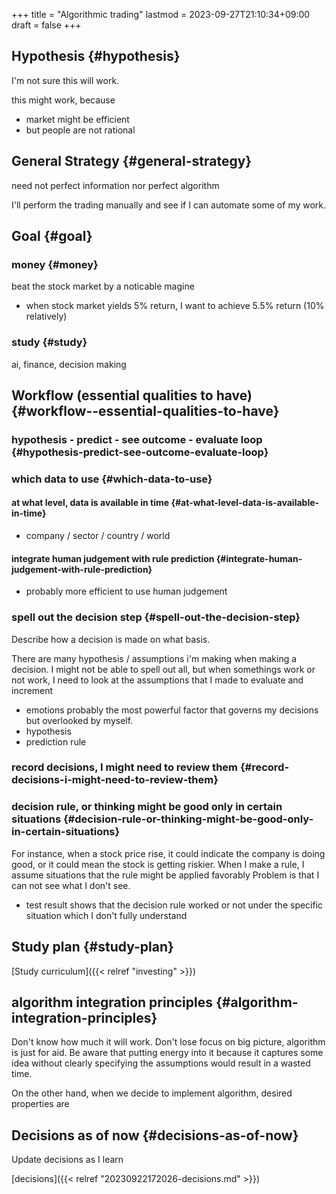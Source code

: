 +++
title = "Algorithmic trading"
lastmod = 2023-09-27T21:10:34+09:00
draft = false
+++

## Hypothesis {#hypothesis}

I'm not sure this will work.

this might work, because

-   market might be efficient
-   but people are not rational


## General Strategy {#general-strategy}

need not perfect information nor perfect algorithm

I'll perform the trading manually and see if I can automate some of my work.


## Goal {#goal}


### money {#money}

beat the stock market by a noticable magine

-   when stock market yields 5% return, I want to achieve 5.5% return (10% relatively)


### study {#study}

ai, finance, decision making


## Workflow (essential qualities to have) {#workflow--essential-qualities-to-have}


### hypothesis - predict - see outcome - evaluate loop {#hypothesis-predict-see-outcome-evaluate-loop}


### which data to use {#which-data-to-use}


#### at what level, data is available in time {#at-what-level-data-is-available-in-time}

-   company / sector / country / world


#### integrate human judgement with rule prediction {#integrate-human-judgement-with-rule-prediction}

-   probably more efficient to use human judgement


### spell out the decision step {#spell-out-the-decision-step}

Describe how a decision is made on what basis.

There are many hypothesis / assumptions i'm making when making a decision.
I might not be able to spell out all, but when somethings work or not work, I need to look at the assumptions that I made to evaluate and increment

-   emotions
    probably the most powerful factor that governs my decisions but overlooked by myself.
-   hypothesis
-   prediction rule


### record decisions, I might need to review them {#record-decisions-i-might-need-to-review-them}


### decision rule, or thinking might be good only in certain situations {#decision-rule-or-thinking-might-be-good-only-in-certain-situations}

For instance, when a stock price rise, it could indicate the company is doing good, or it could mean the stock is getting riskier.
When I make a rule, I assume situations that the rule might be applied favorably
Problem is that I can not see what I don't see.

-   test result shows that the decision rule worked or not under the specific situation which I don't fully understand


## Study plan {#study-plan}

[Study curriculum]({{< relref "investing" >}})


## algorithm integration principles {#algorithm-integration-principles}

Don't know how much it will work.
Don't lose focus on big picture, algorithm is just for aid.
Be aware that putting energy into it because it captures some idea without clearly specifying the assumptions would result in a wasted time.

On the other hand, when we decide to implement algorithm, desired properties are


## Decisions as of now {#decisions-as-of-now}

Update decisions as I learn

[decisions]({{< relref "20230922172026-decisions.md" >}})
